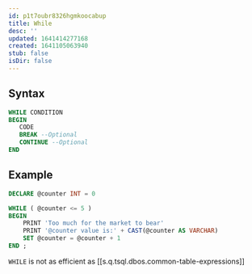 ```yaml
---
id: p1t7oubr8326hgmkoocabup
title: While
desc: ''
updated: 1641414277168
created: 1641105063940
stub: false
isDir: false
---
```


## Syntax

```sql
WHILE CONDITION
BEGIN
   CODE 
   BREAK --Optional 
   CONTINUE --Optional 
END	
```

## Example

```sql
DECLARE @counter INT = 0

WHILE ( @counter <= 5 )
BEGIN
	PRINT 'Too much for the market to bear'
	PRINT '@counter value is:' + CAST(@counter AS VARCHAR)
	SET @counter = @counter + 1
END ;
```

`WHILE` is not as efficient as [[s.q.tsql.dbos.common-table-expressions]]



